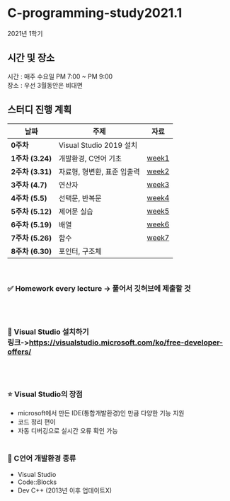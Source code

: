 # C-programming-study2021.1

2021년 1학기
## 시간 및 장소
시간 : 매주 수요일 PM 7:00 ~ PM 9:00
<br>장소 : 우선 3월동안은 비대면
## 스터디 진행 계획
| 날짜 | 주제 | 자료 |
|------|------|------|
| **0주차** | Visual Studio 2019 설치 |
| **1주차 (3.24)** | 개발환경, C언어 기초 |[week1](https://github.com/gnbhub/GnBCprogramming-2021/blob/main/lecturenote/week1.c)|
| **2주차 (3.31)** | 자료형, 형변환, 표준 입출력 |[week2](https://github.com/gnbhub/GnBCprogramming-2021/blob/main/lecturenote/week2.c)|
| **3주차 (4.7)** | 연산자 |[week3](https://github.com/gnbhub/GnBCprogramming-2021/blob/main/week3/week3_homework.md)
| **4주차 (5.5)** | 선택문, 반복문 |[week4](https://github.com/gnbhub/GnBCprogramming-2021/blob/main/week4/week4_homework.md)
| **5주차 (5.12)** | 제어문 실습 |[week5](https://github.com/gnbhub/GnBCprogramming-2021/blob/main/week5/week5.md)
| **6주차 (5.19)** | 배열 |[week6](https://github.com/gnbhub/GnBCprogramming-2021/blob/main/week6/week6_homework.md)
| **7주차 (5.26)** | 함수 |[week7](https://github.com/gnbhub/GnBCprogramming-2021/blob/main/week7/week7_homework.md)
| **8주차 (6.30)** | 포인터, 구조체 |
<br>

### ✅ Homework every lecture -> 풀어서 깃허브에 제출할 것
<br><br>
### 📌 Visual Studio 설치하기<br>링크->https://visualstudio.microsoft.com/ko/free-developer-offers/
<br><br>
### ⭐ Visual Studio의 장점<br>
- microsoft에서 만든 IDE(통합개발환경)인 만큼 다양한 기능 지원<br>
- 코드 정리 편이<br>
- 자동 디버깅으로 실시간 오류 확인 가능<br><br>
### 📌 C언어 개발환경 종류<br>
- Visual Studio<br>
- Code::Blocks<br>
- Dev C++ (2013년 이후 업데이트X)
